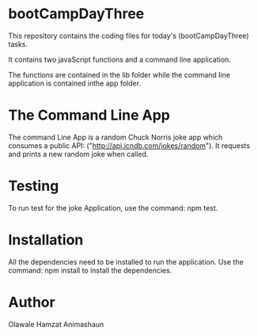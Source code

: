 # bootCampDayThree
This repository contains the coding files for today's (bootCampDayThree) tasks.

It contains two javaScript functions and a command line application.

The functions are contained in the lib folder while the command line application is contained inthe app folder.
# The Command Line App
The command Line App is a random Chuck Norris joke app which consumes a public API: ("http://api.icndb.com/jokes/random"). It requests and prints a new random joke when called. 
# Testing
To run test for the joke Application, use the command: npm test.
# Installation
All the dependencies need to be installed to run the application. Use the command: npm install to install the dependencies.
# Author
Olawale Hamzat Animashaun
